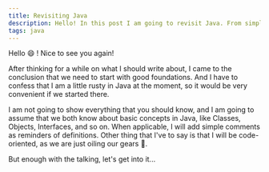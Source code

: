 ```yaml
---
title: Revisiting Java
description: Hello! In this post I am going to revisit Java. From simple to more advanced concepts
tags: java
---
```


Hello :smile: ! Nice to see you again!

After thinking for a while on what I should write about, I came to 
the conclusion that we need to start with good foundations. And I have to 
confess that I am a little rusty in Java at the moment, so it would be very
convenient if we started there.

I am not going to show everything that you should know, and I am going to assume
that we both know about basic concepts in Java, like Classes, Objects, Interfaces, 
and so on. When applicable, I will add simple comments as reminders of definitions.
Other thing that I've to say is that I will be code-oriented, as we are just 
oiling our gears :car:.

But enough with the talking, let's get into it...


